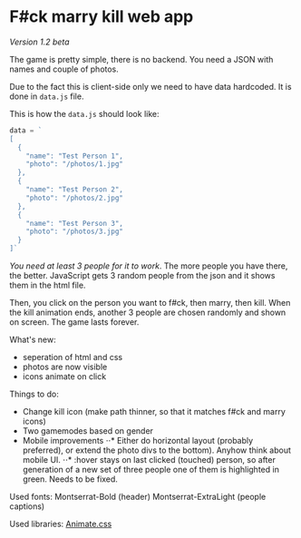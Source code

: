 # F#ck marry kill web app

_Version 1.2 beta_

The game is pretty simple, there is no backend. You need a JSON with names and couple of photos. 

Due to the fact this is client-side only we need to have data hardcoded. It is done in `data.js` file.

This is how the `data.js` should look like:
```javascript
data = `
[
  {
    "name": "Test Person 1",
    "photo": "/photos/1.jpg"
  },
  {
    "name": "Test Person 2",
    "photo": "/photos/2.jpg"
  },
  {
    "name": "Test Person 3",
    "photo": "/photos/3.jpg"
  }
]`
```
*You need at least 3 people for it to work*. The more people you have there, the better. JavaScript gets 3 random people from the json and it shows them in the html file.

Then, you click on the person you want to f#ck, then marry, then kill. When the kill animation ends, another 3 people are chosen randomly and shown on screen. The game lasts forever.

What's new:
* seperation of html and css
* photos are now visible
* icons animate on click

Things to do:
* Change kill icon (make path thinner, so that it matches f#ck and marry icons)
* Two gamemodes based on gender
* Mobile improvements
⋅⋅* Either do horizontal layout (probably preferred), or extend the photo divs to the bottom). Anyhow think about mobile UI.
⋅⋅* :hover stays on last clicked (touched) person, so after generation of a new set of three people one of them is highlighted in green. Needs to be fixed.


Used fonts:
Montserrat-Bold (header)
Montserrat-ExtraLight (people captions)

Used libraries:
[Animate.css](https://animate.style/)
